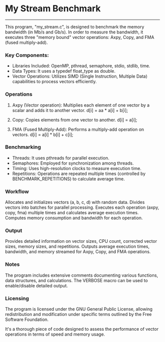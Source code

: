 # My Stream Benchmark
-------------------------

This program, "my_stream.c", is designed to benchmark the memory bandwidth (in Mb/s and Gb/s). In order to measure the bandwidth, it executes three "memory bound" vector operations: Axpy, Copy, and FMA (fused multiply-add).

### Key Components:

* Libraries Included: OpenMP, pthread, semaphore, stdio, stdlib, time.
* Data Types: It uses a typedef float_type as double.
* Vector Operations: Utilizes SIMD (Single Instruction, Multiple Data) capabilities to process vectors efficiently.

### Operations

  1. Axpy (Vector operation):
        Multiplies each element of one vector by a scalar and adds it to another vector.
        d[i] = aa * a[i] + b[i];

  2. Copy:
        Copies elements from one vector to another.
        d[i] = a[i];

  3. FMA (Fused Multiply-Add):
        Performs a multiply-add operation on vectors.
        d[i] = a[i] * b[i] + c[i];

### Benchmarking

* Threads: It uses pthreads for parallel execution.
* Semaphores: Employed for synchronization among threads.
* Timing: Uses high-resolution clocks to measure execution time.
* Repetitions: Operations are repeated multiple times (controlled by BENCHMARK_REPETITIONS) to calculate average time.

### Workflow

Allocates and initializes vectors (a, b, c, d) with random data.
Divides vectors into batches for parallel processing.
Executes each operation (axpy, copy, fma) multiple times and calculates average execution times.
Computes memory consumption and bandwidth for each operation.

### Output

Provides detailed information on vector sizes, CPU count, corrected
vector sizes, memory sizes, and repetitions.
Outputs average execution times, bandwidth, and memory streamed for
Axpy, Copy, and FMA operations.

### Notes

The program includes extensive comments documenting various functions, data structures, and calculations.
The VERBOSE macro can be used to enable/disable detailed output.

### Licensing

The program is licensed under the GNU General Public License, allowing redistribution and modification under specific terms outlined by the Free Software Foundation.

It's a thorough piece of code designed to assess the performance of vector operations in terms of speed and memory usage.
